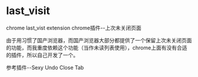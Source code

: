 # last_visit
chrome last_vist extension
chrome插件--上次未关闭页面

由于用习惯了国产浏览器，而国产浏览器大部分都提供了一个保留上次未关闭页面的功能，而我重度依赖这个功能（当作未读列表使用），chrome上面有没有合适的插件，所以自己开发了一个。

参考插件--Sexy Undo Close Tab
